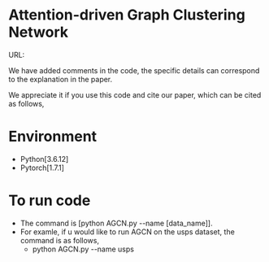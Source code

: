 # Attention-driven Graph Clustering Network
URL: 


We have added comments in the code, the specific details can correspond to the explanation in the paper.

We appreciate it if you use this code and cite our paper, which can be cited as follows,
<!--
> @ARTICLE{9455383, <br>
>   author={Peng, Zhihao and Jia, Yuheng and Liu, Hui and Hou, Junhui and Zhang, Qingfu}, <br>
>   journal={IEEE Transactions on Circuits and Systems for Video Technology},  <br>
>   title={Maximum Entropy Subspace Clustering Network},  <br>
>   year={2021}, <br>
>   volume={}, <br>
>   number={}, <br>
>   pages={1-1}, <br>
>   doi={10.1145/3474085.3475276} <br>
> } <br>
-->

# Environment
+ Python[3.6.12]
+ Pytorch[1.7.1]
# To run code
+ The command is [python AGCN.py --name [data_name]]. 
+ For examle, if u would like to run AGCN on the usps dataset, the command is as follows,
  + python AGCN.py --name usps
